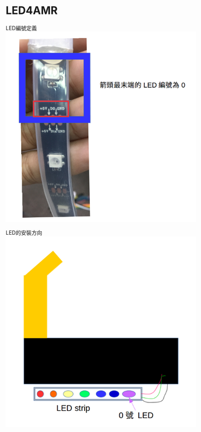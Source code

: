 # LED4AMR

LED編號定義
![image](https://github.com/Jeremy4advrobot/LED4AMR/blob/master/NumberDefine4LED.png)



















LED的安裝方向
![image](https://github.com/Jeremy4advrobot/LED4AMR/blob/master/How2AttachLED.png)
